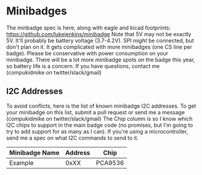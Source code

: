 # Minibadges
The minbadge spec is here, along with eagle and kicad footprints: https://github.com/lukejenkins/minibadge
Note that 5V may not be exactly 5V. It'll probably be battery voltage (3.7-4.2V).
SPI *might* be connected, but don't plan on it. It gets complicated with more minibadges (one CS line per badge).
Please be conservative with power consumption on your minibadge. There will be a lot more minibadge spots on the badge this year, so battery life is a concern.
If you have questions, contact me (compukidmike on twitter/slack/gmail)

## I2C Addresses
To avoid conflicts, here is the list of known minibadge I2C addresses.
To get your minibadge on this list, submit a pull request or send me a message (compukidmike on twitter/slack/gmail)
The Chip column is so I know which I2C chips to support in the main badge code (no promises, but I'm going to try to add support for as many as I can). If you're using a microcontroller, send me a spec on what I2C commands to send to it.

| Minibadge Name | Address | Chip |
| --- | --- | --- |
| Example | 0xXX | PCA9536 |

